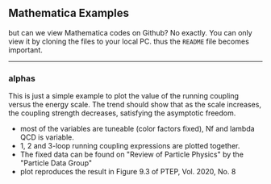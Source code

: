 ## Mathematica Examples

but can we view Mathematica codes on Github? No exactly.
You can only view it by cloning the files to your local PC.
thus the `README` file becomes important.

---

### alphas

This is just a simple example to plot the value of the running coupling versus the energy scale.
The trend should show that as the scale increases, the coupling strength decreases, satisfying the asymptotic freedom.
- most of the variables are tuneable (color factors fixed), Nf and lambda QCD is variable.
- 1, 2 and 3-loop running coupling expressions are plotted together.
- The fixed data can be found on "Review of Particle Physics" by the "Particle Data Group"
- plot reproduces the result in Figure 9.3 of PTEP, Vol. 2020, No. 8

